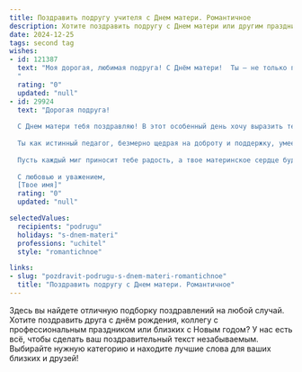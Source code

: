 ```yaml
---
title: Поздравить подругу учителя с Днем матери. Романтичное
description: Хотите поздравить подругу с Днем матери или другим праздником? Наш ИИ создаст незабываемое поздравление, а вы обязательно выделитесь среди других.  
date: 2024-12-25
tags: second tag
wishes:
- id: 121387
  text: "Моя дорогая, любимая подруга! С Днём матери!  Ты – не только прекрасная женщина, но и удивительный учитель, который дарит свет и знания своим ученикам, как настоящая волшебница.  Твоя любовь и забота – это  неиссякаемый источник тепла и вдохновения.  Пусть этот день будет наполнен счастьем, нежностью и  радостью, а твоя жизнь –  яркими, незабываемыми моментами!  Я бесконечно тебя люблю и ценю!
  "
  rating: "0"
  updated: "null"
- id: 29924
  text: "Дорогая подруга!
  
  С Днем матери тебя поздравляю! В этот особенный день хочу выразить тебе свою глубокую признательность за ту теплоту и заботу, которые ты даришь своим ученикам и всем нам. Твоя душа полна света и любви, и каждый день ты прикладываешь усилия, чтобы сделать мир лучше.
  
  Ты как истинный педагог, безмерно щедрая на доброту и поддержку, умеешь вдохновлять и пробуждать в детях стремление к знаниям. Твои уроки — это не просто знания, это настоящие уроки жизни, наполненные уважением и мудростью.
  
  Пусть каждый миг приносит тебе радость, а твое материнское сердце будет всегда окружено любимыми и заботливыми людьми.
  
  С любовью и уважением,
  [Твое имя]"
  rating: "0"
  updated: "null"

selectedValues:
  recipients: "podrugu"
  holidays: "s-dnem-materi"
  professions: "uchitel"
  style: "romantichnoe"

links:
- slug: "pozdravit-podrugu-s-dnem-materi-romantichnoe"
  title: "Поздравить подругу с Днем матери. Романтичное"
---
```


Здесь вы найдете отличную подборку поздравлений на любой случай.
Хотите поздравить друга с днём рождения, коллегу с профессиональным праздником или близких с Новым годом? У нас есть всё, чтобы сделать ваш поздравительный текст незабываемым. Выбирайте нужную категорию и находите лучшие слова для ваших близких и друзей!
